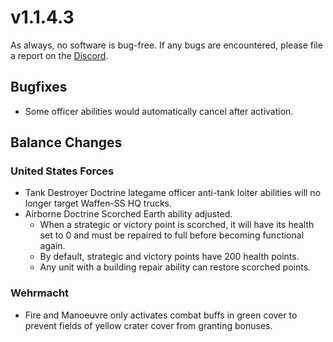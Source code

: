 # v1.1.4.3

As always, no software is bug-free. If any bugs are encountered, please file a report on the [Discord](https://discord.gg/6VeK5jhggB).

## Bugfixes

- Some officer abilities would automatically cancel after activation.

## Balance Changes

### United States Forces

- Tank Destroyer Doctrine lategame officer anti-tank loiter abilities will no longer target Waffen-SS HQ trucks.
- Airborne Doctrine Scorched Earth ability adjusted.
  - When a strategic or victory point is scorched, it will have its health set to 0 and must be repaired to full before becoming functional again.
  - By default, strategic and victory points have 200 health points.
  - Any unit with a building repair ability can restore scorched points.

### Wehrmacht

- Fire and Manoeuvre only activates combat buffs in green cover to prevent fields of yellow crater cover from granting bonuses.
